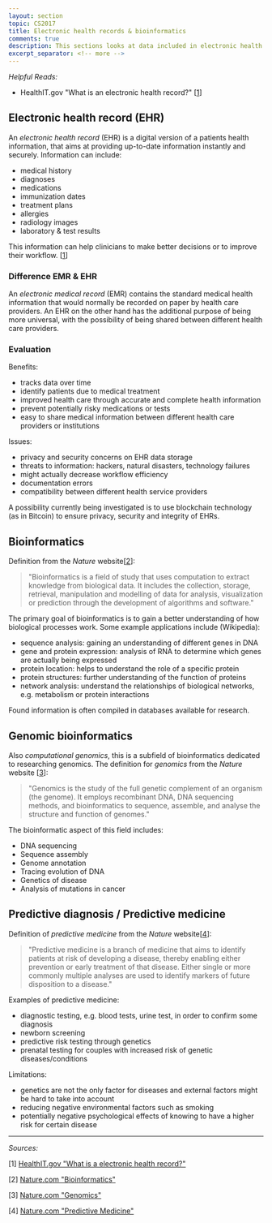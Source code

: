 ```yaml
---
layout: section
topic: CS2017
title: Electronic health records & bioinformatics
comments: true
description: This sections looks at data included in electronic health records, applications of bioinformatics and predictive medicine.
excerpt_separator: <!-- more -->
---
```

_Helpful Reads:_
- HealthIT.gov "What is an electronic health record?" \[[1][]\]

## Electronic health record (EHR)
An _electronic health record_ (EHR) is a digital version of a patients health information, that aims at providing up-to-date information instantly and securely. Information can include:
- medical history
- diagnoses
- medications
- immunization dates
- treatment plans
- allergies
- radiology images
- laboratory & test results

This information can help clinicians to make better decisions or to improve their workflow. \[[1][]\]
### Difference EMR & EHR
An _electronic medical record_ (EMR) contains the standard medical health information that would normally be recorded on paper by health care providers. An EHR on the other hand has the additional purpose of being more universal, with the possibility of being shared between different health care providers.

### Evaluation
Benefits:
- tracks data over time
- identify patients due to medical treatment
- improved health care through accurate and complete health information
- prevent potentially risky medications or tests
- easy to share medical information between different health care providers or institutions

Issues:
- privacy and security concerns on EHR data storage
- threats to information: hackers, natural disasters, technology failures
- might actually decrease workflow efficiency
- documentation errors
- compatibility between different health service providers

A possibility currently being investigated is to use blockchain technology (as in Bitcoin) to ensure privacy, security and integrity of EHRs.

## Bioinformatics
Definition from the _Nature_ website\[[2][]\]:
> "Bioinformatics is a field of study that uses computation to extract knowledge from biological data. It includes the collection, storage, retrieval, manipulation and modelling of data for analysis, visualization or prediction through the development of algorithms and software."

The primary goal of bioinformatics is to gain a better understanding of how biological processes work. Some example applications include (Wikipedia):
- sequence analysis: gaining an understanding of different genes in DNA
- gene and protein expression: analysis of RNA to determine which genes are actually being expressed
- protein location: helps to understand the role of a specific protein
- protein structures: further understanding of the function of proteins
- network analysis: understand the relationships of biological networks, e.g. metabolism or protein interactions

Found information is often compiled in databases available for research.

## Genomic bioinformatics
Also _computational genomics_, this is a subfield of bioinformatics dedicated to researching genomics. The definition for _genomics_ from the _Nature_ website \[[3][]\]:
> "Genomics is the study of the full genetic complement of an organism (the genome). It employs recombinant DNA, DNA sequencing methods, and bioinformatics to sequence, assemble, and analyse the structure and function of genomes."

The bioinformatic aspect of this field includes:
- DNA sequencing
- Sequence assembly
- Genome annotation
- Tracing evolution of DNA
- Genetics of disease
- Analysis of mutations in cancer

## Predictive diagnosis / Predictive medicine
Definition of _predictive medicine_ from the _Nature_ website\[[4][]\]:
> "Predictive medicine is a branch of medicine that aims to identify patients at risk of developing a disease, thereby enabling either prevention or early treatment of that disease. Either single or more commonly multiple analyses are used to identify markers of future disposition to a disease."

Examples of predictive medicine:
- diagnostic testing, e.g. blood tests, urine test, in order to confirm some diagnosis
- newborn screening
- predictive risk testing through genetics
- prenatal testing for couples with increased risk of genetic diseases/conditions

Limitations:
- genetics are not the only factor for diseases and external factors might be hard to take into account
- reducing negative environmental factors such as smoking
- potentially negative psychological effects of knowing to have a higher risk for  certain disease

---

_Sources:_

\[1\] [HealthIT.gov "What is a electronic health record?"][1]

\[2\] [Nature.com "Bioinformatics"][2]

\[3\] [Nature.com "Genomics"][3]

\[4\] [Nature.com "Predictive Medicine"][4]

[1]: https://www.healthit.gov/providers-professionals/faqs/what-electronic-health-record-ehr

[2]: http://www.nature.com/subjects/bioinformatics

[3]: http://www.nature.com/subjects/genomics

[4]: http://www.nature.com/subjects/predictive-medicine
